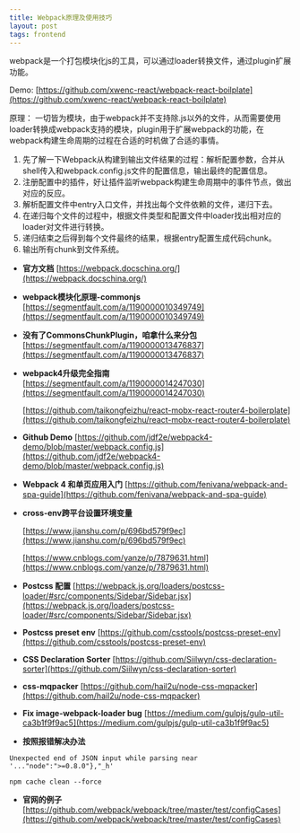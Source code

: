 ```yaml
---
title: Webpack原理及使用技巧
layout: post
tags: frontend
---
```


webpack是一个打包模块化js的工具，可以通过loader转换文件，通过plugin扩展功能。

Demo: [https://github.com/xwenc-react/webpack-react-boilplate](https://github.com/xwenc-react/webpack-react-boilplate)

原理：
一切皆为模块，由于webpack并不支持除.js以外的文件，从而需要使用loader转换成webpack支持的模块，plugin用于扩展webpack的功能，在webpack构建生命周期的过程在合适的时机做了合适的事情。

1. 先了解一下Webpack从构建到输出文件结果的过程：解析配置参数，合并从shell传入和webpack.config.js文件的配置信息，输出最终的配置信息。
2. 注册配置中的插件，好让插件监听webpack构建生命周期中的事件节点，做出对应的反应。
3. 解析配置文件中entry入口文件，并找出每个文件依赖的文件，递归下去。
4. 在递归每个文件的过程中，根据文件类型和配置文件中loader找出相对应的loader对文件进行转换。
5. 递归结束之后得到每个文件最终的结果，根据entry配置生成代码chunk。
6. 输出所有chunk到文件系统。

* **官方文档**
[https://webpack.docschina.org/](https://webpack.docschina.org/)

* **webpack模块化原理-commonjs**
[https://segmentfault.com/a/1190000010349749](https://segmentfault.com/a/1190000010349749)

* **没有了CommonsChunkPlugin，咱拿什么来分包**
[https://segmentfault.com/a/1190000013476837](https://segmentfault.com/a/1190000013476837)

* **webpack4升级完全指南**
  [https://segmentfault.com/a/1190000014247030](https://segmentfault.com/a/1190000014247030)

  [https://github.com/taikongfeizhu/react-mobx-react-router4-boilerplate](https://github.com/taikongfeizhu/react-mobx-react-router4-boilerplate)
* **Github Demo**
[https://github.com/jdf2e/webpack4-demo/blob/master/webpack.config.js](https://github.com/jdf2e/webpack4-demo/blob/master/webpack.config.js)

* **Webpack 4 和单页应用入门**
[https://github.com/fenivana/webpack-and-spa-guide](https://github.com/fenivana/webpack-and-spa-guide)
* **cross-env跨平台设置环境变量**

  [https://www.jianshu.com/p/696bd579f9ec](https://www.jianshu.com/p/696bd579f9ec)

  [https://www.cnblogs.com/yanze/p/7879631.html](https://www.cnblogs.com/yanze/p/7879631.html)

* **Postcss 配置**
[https://webpack.js.org/loaders/postcss-loader/#src/components/Sidebar/Sidebar.jsx](https://webpack.js.org/loaders/postcss-loader/#src/components/Sidebar/Sidebar.jsx)

* **Postcss preset env**
[https://github.com/csstools/postcss-preset-env](https://github.com/csstools/postcss-preset-env)

* **CSS Declaration Sorter**
[https://github.com/Siilwyn/css-declaration-sorter](https://github.com/Siilwyn/css-declaration-sorter)

* **css-mqpacker**
[https://github.com/hail2u/node-css-mqpacker](https://github.com/hail2u/node-css-mqpacker)

* **Fix image-webpack-loader bug**
[https://medium.com/gulpjs/gulp-util-ca3b1f9f9ac5](https://medium.com/gulpjs/gulp-util-ca3b1f9f9ac5)

* **按照报错解决办法**
```
Unexpected end of JSON input while parsing near '..."node":">=0.8.0"},"_h'
```
```
npm cache clean --force
```

* **官网的例子**
[https://github.com/webpack/webpack/tree/master/test/configCases](https://github.com/webpack/webpack/tree/master/test/configCases)